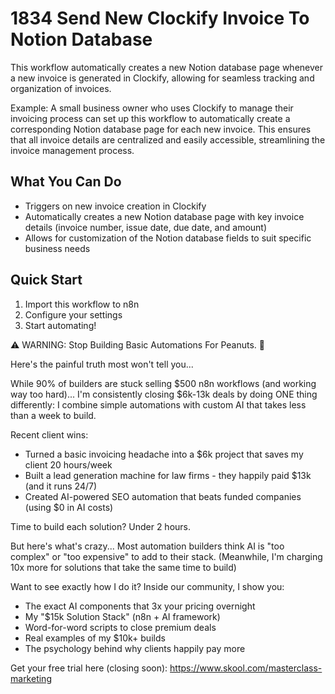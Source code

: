 # 1834 Send New Clockify Invoice To Notion Database

This workflow automatically creates a new Notion database page whenever a new invoice is generated in Clockify, allowing for seamless tracking and organization of invoices.

Example: A small business owner who uses Clockify to manage their invoicing process can set up this workflow to automatically create a corresponding Notion database page for each new invoice. This ensures that all invoice details are centralized and easily accessible, streamlining the invoice management process.

## What You Can Do
- Triggers on new invoice creation in Clockify
- Automatically creates a new Notion database page with key invoice details (invoice number, issue date, due date, and amount)
- Allows for customization of the Notion database fields to suit specific business needs

## Quick Start
1. Import this workflow to n8n
2. Configure your settings
3. Start automating!

⚠️ WARNING: Stop Building Basic Automations For Peanuts. 🚫

Here's the painful truth most won't tell you...

While 90% of builders are stuck selling $500 n8n workflows (and working way too hard)...
I'm consistently closing $6k-13k deals by doing ONE thing differently:
I combine simple automations with custom AI that takes less than a week to build.

Recent client wins:
* Turned a basic invoicing headache into a $6k project that saves my client 20 hours/week
* Built a lead generation machine for law firms - they happily paid $13k (and it runs 24/7)
* Created AI-powered SEO automation that beats funded companies (using $0 in AI costs)

Time to build each solution? Under 2 hours.

But here's what's crazy...
Most automation builders think AI is "too complex" or "too expensive" to add to their stack.
(Meanwhile, I'm charging 10x more for solutions that take the same time to build)

Want to see exactly how I do it?
Inside our community, I show you:
* The exact AI components that 3x your pricing overnight
* My "$15k Solution Stack" (n8n + AI framework)
* Word-for-word scripts to close premium deals
* Real examples of my $10k+ builds
* The psychology behind why clients happily pay more

Get your free trial here (closing soon): https://www.skool.com/masterclass-marketing
